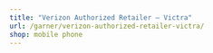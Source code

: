 ```yaml
---
title: "Verizon Authorized Retailer – Victra"
url: /garner/verizon-authorized-retailer-victra/
shop: mobile phone
---
```

